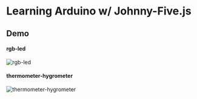 # Learning Arduino w/ Johnny-Five.js

## Demo

#### rgb-led

![rgb-led](./rgb-led/rgb-led.gif)

#### thermometer-hygrometer

![thermometer-hygrometer](./thermometer-hygrometer/thermometer-hygrometer.gif)
